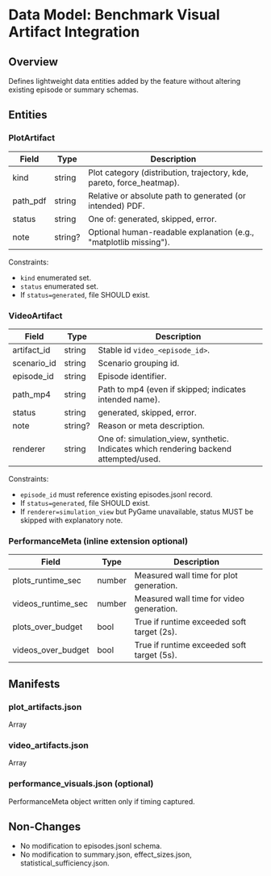# Data Model: Benchmark Visual Artifact Integration

## Overview
Defines lightweight data entities added by the feature without altering existing episode or summary schemas.

## Entities

### PlotArtifact
| Field | Type | Description |
|-------|------|-------------|
| kind | string | Plot category (distribution, trajectory, kde, pareto, force_heatmap). |
| path_pdf | string | Relative or absolute path to generated (or intended) PDF. |
| status | string | One of: generated, skipped, error. |
| note | string? | Optional human-readable explanation (e.g., "matplotlib missing"). |

Constraints:
- `kind` enumerated set.
- `status` enumerated set.
- If `status=generated`, file SHOULD exist.

### VideoArtifact
| Field | Type | Description |
|-------|------|-------------|
| artifact_id | string | Stable id `video_<episode_id>`. |
| scenario_id | string | Scenario grouping id. |
| episode_id | string | Episode identifier. |
| path_mp4 | string | Path to mp4 (even if skipped; indicates intended name). |
| status | string | generated, skipped, error. |
| note | string? | Reason or meta description. |
| renderer | string | One of: simulation_view, synthetic. Indicates which rendering backend attempted/used. |

Constraints:
- `episode_id` must reference existing episodes.jsonl record.
- If `status=generated`, file SHOULD exist.
- If `renderer=simulation_view` but PyGame unavailable, status MUST be skipped with explanatory note.

### PerformanceMeta (inline extension optional)
| Field | Type | Description |
|-------|------|-------------|
| plots_runtime_sec | number | Measured wall time for plot generation. |
| videos_runtime_sec | number | Measured wall time for video generation. |
| plots_over_budget | bool | True if runtime exceeded soft target (2s). |
| videos_over_budget | bool | True if runtime exceeded soft target (5s). |

## Manifests

### plot_artifacts.json
Array<PlotArtifact>

### video_artifacts.json
Array<VideoArtifact>

### performance_visuals.json (optional)
PerformanceMeta object written only if timing captured.

## Non-Changes
- No modification to episodes.jsonl schema.
- No modification to summary.json, effect_sizes.json, statistical_sufficiency.json.

